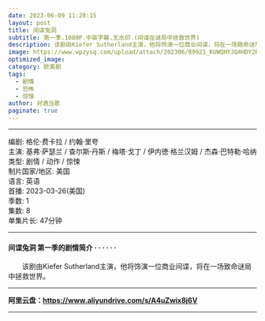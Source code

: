 ```yaml
---
date: 2023-06-09 11:28:15
layout: post
title: 间谍兔洞
subtitle: 第一季.1080P.中英字幕.无水印.(间谍在谜局中拯救世界)
description: 该剧由Kiefer Sutherland主演，他将饰演一位商业间谍，将在一场致命谜局中拯救世界...
image: https://www.wpzysq.com/upload/attach/202306/89921_KUWQHYJQ4HDY2RK.png
optimized_image: 
category: 欧美剧
tags:
  - 剧情
  - 恐怖
  - 惊悚
author: 对酒当歌
paginate: true
---
```



---

编剧: 格伦·费卡拉 / 约翰·里夸  
主演: 基弗·萨瑟兰 / 查尔斯·丹斯 / 梅塔·戈丁 / 伊内徳·格兰汉姆 / 杰森·巴特勒·哈纳  
类型: 剧情 / 动作 / 惊悚  
制片国家/地区: 美国  
语言: 英语  
首播: 2023-03-26(美国)  
季数: 1  
集数: 8  
单集片长: 47分钟  

---

#### 间谍兔洞 第一季的剧情简介 · · · · · ·

　　该剧由Kiefer Sutherland主演，他将饰演一位商业间谍，将在一场致命谜局中拯救世界。

---

**阿里云盘：<https://www.aliyundrive.com/s/A4uZwix8j6V>**

---

